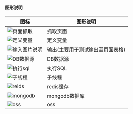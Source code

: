 #### 图形说明
| 图标   | 图形说明   |
| ----- | --- |
| ![页面抓取](https://images.gitee.com/uploads/images/2019/0731/111740_920d4fd1_1324601.png "下载.png")| 抓取页面   |
| ![定义变量](https://images.gitee.com/uploads/images/2019/0731/112100_1392d47b_1324601.png "定义变量.png")   | 定义变量   |
| ![输入图片说明](https://images.gitee.com/uploads/images/2019/0731/112444_f200483f_1324601.png "输出.png")  | 输出(主要用于测试输出至页面表格)   |
| ![DB数据源](https://images.gitee.com/uploads/images/2019/0731/112459_17d373de_1324601.png "DB数据源.png")   | DB数据源   |
| ![执行sql](https://images.gitee.com/uploads/images/2019/0731/112529_9c0ce7a8_1324601.png "执行sql.png")   | 执行SQL   |
| ![子线程](https://images.gitee.com/uploads/images/2019/0731/112617_0ad53fe1_1324601.png "子线程.png")   | 子线程   |
| ![reids](https://images.gitee.com/uploads/images/2019/0731/112724_c76e77f8_1324601.png "redis.png")  | redis缓存  |
| ![mongodb](https://images.gitee.com/uploads/images/2019/0731/112743_62ffb246_1324601.png "mongodb.png")   | mongodb数据库|
| ![oss](https://images.gitee.com/uploads/images/2019/0731/112802_ddee905e_1324601.png "oss.png")   | oss   |